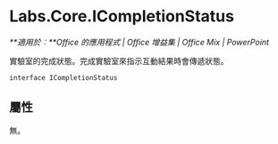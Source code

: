 
# Labs.Core.ICompletionStatus

 _**適用於︰**Office 的應用程式 | Office 增益集 | Office Mix | PowerPoint_

實驗室的完成狀態。完成實驗室來指示互動結果時會傳遞狀態。

```
interface ICompletionStatus
```


## 屬性

無。

